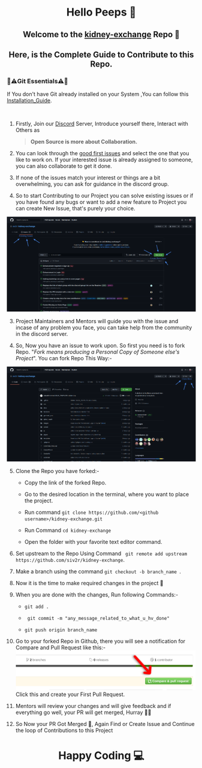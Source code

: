 <h1 align="center">Hello Peeps 👋</h1>
<h2 align="center">Welcome to the <a href="https://github.com/siv2r/kidney-exchange">kidney-exchange</a> Repo 🎉</h2>

<h2 align="center">Here, is the Complete Guide to Contribute to this Repo.</h2>

<h3>📌⚠️Git Essentials⚠️📌</h3>
 
If You don't have Git already installed on your System ,You can follow this [Installation_Guide](https://github.com/git-guides/install-git).



<br>

 1.  Firstly, Join our [Discord](https://discord.com/invite/d7j63WZV82) Server, Introduce yourself there, Interact with Others as 
      > **Open Source is more about Collaboration.** 

    
 2. You can look through the [good first issues](https://github.com/siv2r/kidney-exchange/issues?q=is%3Aissue+is%3Aopen+label%3A%22good+first+issue%22) and select the one that you like to work on. If your interested issue is already assigned to someone, you can also collaborate to get it done.
   
 3. If none of the issues match your interest or things are a bit overwhelming, you can ask for guidance in the discord group.
   
 4.  So to start Contributing to our Project you can solve existing issues or if you have found any bugs or want to add a new feature to Project you can create New Issue, that's purely your choice.



  ![](../images/Issues.png)


   
 3.  Project Maintainers and Mentors will guide you with the issue and incase of any problem you face, you can take help from the community in the discord server.


 4.  So, Now you have an issue to work upon. So first you need is to fork Repo. "*Fork means producing a Personal Copy of Someone else's Project*". You can fork Repo This Way:-



  ![](../images/Fork.png)


 5.  Clone the Repo you have forked:-


  
      - Copy the link of the forked Repo.
      
      - Go to the desired location in the terminal, where you want to place the project.
      
      - Run command  ```git clone https://github.com/<github username>/kidney-exchange.git```
      
      - Run Command ``cd kidney-exchange ``
      
      - Open the folder with your favorite text editor command.



 6.  Set upstream to the Repo Using Command  `` git remote add upstream https://github.com/siv2r/kidney-exchange``.
  


 7.  Make a branch using the command  ``git checkout -b branch_name ``.



 8.  Now it is the time to make required changes in the project 🌸


 9.  When you are done with the changes, Run following Commands:-

  
      - ``git add .``
      
      - ``` git commit -m "any_message_related_to_what_u_hv_done"```
      
      - ```git push origin branch_name```



 10.  Go to your forked Repo in Github, there you will see a notification for Compare and Pull Request like this:-
![](../images/github-comparepr.png) <br>
  Click this and create your First Pull Request.



 1.   Mentors will review your changes and will give feedback and if everything go well, your PR will get merged, Hurray  🎉🥳



 2.   So Now your PR Got Merged 🎉, Again Find or Create Issue and Continue the loop of Contributions to this Project


<h1 align="center"> Happy Coding 💻</h1>
  


  